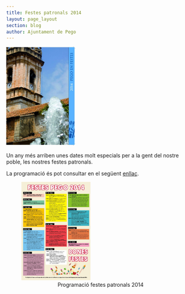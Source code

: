 ```yaml
---
title: Festes patronals 2014
layout: page_layout
section: blog
author: Ajuntament de Pego
---
```


<a class="salone-image center" href="/images/news/20140618-portada-llibre-festes.jpg" title="Festes patronals 2014">
    <img style="max-width: 185px;" src="/images/news/20140618-portada-llibre-festes.jpg" alt="Festes patronals 2014" />
</a>

Un any més arriben unes dates molt especials per a la gent del nostre poble, les nostres festes patronals.

La programació és pot consultar en el següent [enllaç](/images/news/20140618-programacio-festes.jpg).

<div id="extended">
    <figure>
    <a class="salone-image center" href="/images/news/20140618-programacio-festes.jpg" title="Programació festes patronals 2014">
    <img style="max-width: 185px;" src="/images/news/20140618-programacio-festes.jpg" alt="Programació festes patronals 2014" />
    </a>
        <figcaption style="text-align: center">Programació festes patronals 2014</figcaption>
    </figure>
</div>